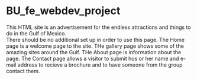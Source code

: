 # BU_fe_webdev_project
This HTML site is an advertisement for the endless attractions and things to do in the Gulf of Mexico.  
There should be no additional set up in order to use this page.
The Home page is a welcome page to the site.
THe gallery page shows some of the amazing sites around the Gulf.
THe About page is information about the page.
The Contact page allows a visitor to submit hos or her name and e-mail address to recieve a brochure and to have someone from the group contact them.
